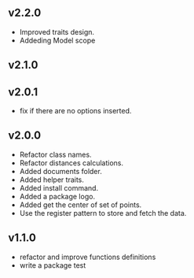 v2.2.0
--------
* Improved traits design.
* Addeding Model scope

 v2.1.0
--------


v2.0.1
--------
* fix if there are no options inserted.

v2.0.0
--------
* Refactor class names.
* Refactor distances calculations.
* Added documents folder.
* Added helper traits.
* Added install command.
* Added a package logo.
* Added get the center of set of points.
* Use the register pattern to store and fetch the data.


v1.1.0
--------
* refactor and improve functions definitions
* write a package test

